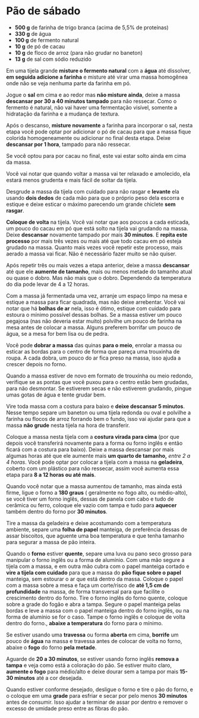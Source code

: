 # Pão de sábado
- **500 g** de farinha de trigo branca (acima de 5,5% de proteínas)
- **330 g** de água
- **100 g** de fermento natural
- **10 g** de pó de cacau
- **10 g** de floco de arroz (para não grudar no baneton)
- **13 g** de sal com sódio reduzido

Em uma tijela grande **misture o fermento natural** com a **água** até dissolver, **em seguida adicione a farinha** e misture até virar uma massa homogênea onde não se veja nenhuma parte da farinha em pó. 

Jogue o **sal** em cima e ao redor mas **não misture ainda**, deixe a massa **descansar por 30 a 40 minutos tampado** para não ressecar. Como o fermento é natural, não vai haver uma fermentação visível, somente a hidratação da farinha e a mudança de textura.

Após o descanso, **misture novamente** a farinha para incorporar o sal, nesta etapa você pode optar por adicionar o pó de cacau para que a massa fique colorida homogeneamente ou adicionar no final desta etapa. Deixe **descansar por 1 hora**, tampado para não ressecar.

Se você optou para por cacau no final, este vai estar solto ainda em cima da massa. 

Você vai notar que quando voltar a massa vai ter relaxado e amolecido, ela estará menos grudenta e mais fácil de soltar da tijela.

Desgrude a massa da tijela com cuidado para não rasgar e **levante** ela usando **dois dedos** de cada mão para que o próprio peso dela escorra e estique e deixe esticar o máximo parecendo um grande chiclete **sem rasgar**. 

**Coloque de volta** na tijela. Você vai notar que aos poucos a cada esticada, um pouco do cacau em pó que está solto na tijela vai grudando na massa. Deixe **descansar** novamente tampado por mais **30 minutos**. E **repita este processo** por mais três vezes ou mais até que todo cacau em pó esteja grudado na massa.
Quanto mais vezes você repetir este processo, mais aerado a massa vai ficar. Não é necessário fazer muito se não quiser.

Após repetir três ou mais vezes a etapa anterior, deixe a massa **descansar** até que ele **aumente de tamanho**, mais ou menos metade do tamanho atual ou quase o dobro. Mas não mais que o dobro. Dependendo da temperatura do dia pode levar de 4 a 12 horas.

Com a massa já fermentada uma vez, arranje um espaço limpo na mesa e estique a massa para ficar quadrada, mas não deixe arrebentar. Você vai notar que há **bolhas de ar** nela, isso é ótimo, estique com cuidado para estoura o mínimo possível dessas bolhas.
Se a massa estiver um pouco pegajosa (nas não deveria estar muito) polvilhe um pouco de farinha na mesa antes de colocar a massa. Alguns preferem borrifar um pouco de água, se a mesa for bem lisa ou de pedra.

Você pode **dobrar a massa** das quinas **para o meio**, enrolar a massa ou esticar as bordas para o centro de forma que pareça uma trouxinha de roupa. A cada dobra, um pouco do ar fica preso na massa, isso ajuda a crescer depois no forno.

Quando a massa estiver de novo em formato de trouxinha ou meio redondo, verifique se as pontas que você puxou para o centro estão bem grudadas, para não desmontar. Se estiverem secas e não estiverem grudando, pingue umas gotas de água e tente grudar bem.

Vire toda massa com a costura para baixo e **deixe descansar 5 minutos**.
Nesse tempo separe um baneton ou uma tijela redonda ou oval e polvilhe a farinha ou flocos de arroz forrando bem o fundo, isso vai ajudar para que a massa **não grude** nesta tijela na hora de transferir.

Coloque a massa nesta tijela com a **costura virada para cima** (por que depois você transferirá novamente para a forma ou forno inglês e então ficará com a costura para baixo). Deixe a massa descansar por mais algumas horas até que ele aumente mais **um quarto de tamanho,** *entre 2 a 4 horas*. Você pode optar por colocar a tijela com a massa na **geladeira**, coberto com um plástico para não ressecar, assim você aumenta essa etapa para **8 a 12 horas ou até mais**.

Quando você notar que a massa aumentou de tamanho, mas ainda está firme, ligue o forno a **180 graus** ( geralmente no fogo alto, ou médio-alto), se você tiver um forno inglês, dessas de panela com cabo e tudo de cerâmica ou ferro, coloque ele vazio com tampa e tudo para **aquecer** também dentro do forno por **30 minutos**.

Tire a massa da geladeira e deixe acostumando com a temperatura ambiente, separe uma **folha de papel** manteiga, de preferência dessas de assar biscoitos, que aguente uma boa temperatura e que tenha tamanho para segurar a massa de pão inteira.

Quando o **forno** estiver **quente**, separe uma luva ou pano seco grosso para manipular o forno inglês ou a forma de alumínio.
Com uma mão segure a tijela com a massa, e em outra mão cubra com o papel manteiga cortado e **vire a tijela com cuidado** para que a massa do **pão fique sobre o papel** manteiga, sem estourar o ar que está dentro da massa.
Coloque o papel com a massa sobre a mesa e faça um corte/risco de **até 1,5 cm de profundidade** na massa, de forma transversal para que facilite o crescimento dentro do forno.
Tire o forno inglês do forno quente, coloque sobre a grade do fogão e abra a tampa. Segure o papel manteiga pelas bordas e leve a massa com o papel manteiga dentro do forno inglês, ou na forma de alumínio se for o caso. Tampe o forno inglês e coloque de volta dentro do forno., **abaixe a temperatura** do forno para o mínimo.

Se estiver usando uma **travessa** ou forma **aberta** em cima, **borrife** um pouco de **água** na massa e travessa antes de colocar de volta no forno, abaixe o **fogo** do forno **pela metade**.

Aguarde de **20 a 30 minutos**, se estiver usando forno inglês **remova a tampa** e veja como está a coloração do pão. Se estiver muito claro, **aumente o fogo** para médio/alto e deixe dourar sem a tampa por mais **15-30 minutos** até a cor desejada.

Quando estiver conforme desejado, desligue o forno e tire o pão do forno, e o coloque em uma **grade** para esfriar e secar por pelo menos **30 minutos** antes de consumir. Isso ajudar a terminar de assar por dentro e remover o excesso de umidade preso entre as fibras do pão.